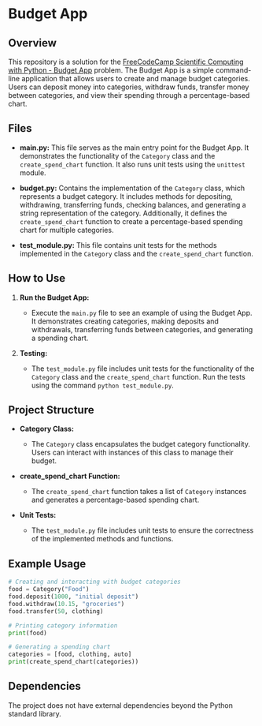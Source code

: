 # Budget App

## Overview
This repository is a solution for the [FreeCodeCamp Scientific Computing with Python - Budget App](https://www.freecodecamp.org/learn/scientific-computing-with-python/scientific-computing-with-python-projects/budget-app) problem.
The Budget App is a simple command-line application that allows users to create and manage budget categories. Users can deposit money into categories, withdraw funds, transfer money between categories, and view their spending through a percentage-based chart.

## Files

- **main.py:** This file serves as the main entry point for the Budget App. It demonstrates the functionality of the `Category` class and the `create_spend_chart` function. It also runs unit tests using the `unittest` module.

- **budget.py:** Contains the implementation of the `Category` class, which represents a budget category. It includes methods for depositing, withdrawing, transferring funds, checking balances, and generating a string representation of the category. Additionally, it defines the `create_spend_chart` function to create a percentage-based spending chart for multiple categories.

- **test_module.py:** This file contains unit tests for the methods implemented in the `Category` class and the `create_spend_chart` function.

## How to Use

1. **Run the Budget App:**
   - Execute the `main.py` file to see an example of using the Budget App. It demonstrates creating categories, making deposits and withdrawals, transferring funds between categories, and generating a spending chart.

2. **Testing:**
   - The `test_module.py` file includes unit tests for the functionality of the `Category` class and the `create_spend_chart` function. Run the tests using the command `python test_module.py`.

## Project Structure

- **Category Class:**
  - The `Category` class encapsulates the budget category functionality. Users can interact with instances of this class to manage their budget.

- **create_spend_chart Function:**
  - The `create_spend_chart` function takes a list of `Category` instances and generates a percentage-based spending chart.

- **Unit Tests:**
  - The `test_module.py` file includes unit tests to ensure the correctness of the implemented methods and functions.

## Example Usage

```python
# Creating and interacting with budget categories
food = Category("Food")
food.deposit(1000, "initial deposit")
food.withdraw(10.15, "groceries")
food.transfer(50, clothing)

# Printing category information
print(food)

# Generating a spending chart
categories = [food, clothing, auto]
print(create_spend_chart(categories))
```

## Dependencies
The project does not have external dependencies beyond the Python standard library.